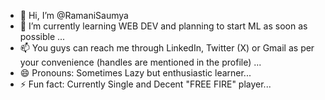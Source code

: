 - 👋 Hi, I’m @RamaniSaumya
- 🌱 I’m currently learning WEB DEV and planning to start ML as soon as possible ...
- 📫 You guys can reach me through LinkedIn, Twitter (X) or Gmail as per your convenience (handles are mentioned in the profile) ...
- 😄 Pronouns: Sometimes Lazy but enthusiastic learner...
- ⚡ Fun fact: Currently Single and Decent "FREE FIRE" player...

<!---
RamaniSaumya/RamaniSaumya is a ✨ special ✨ repository because its `README.md` (this file) appears on your GitHub profile.
You can click the Preview link to take a look at your changes.
--->
